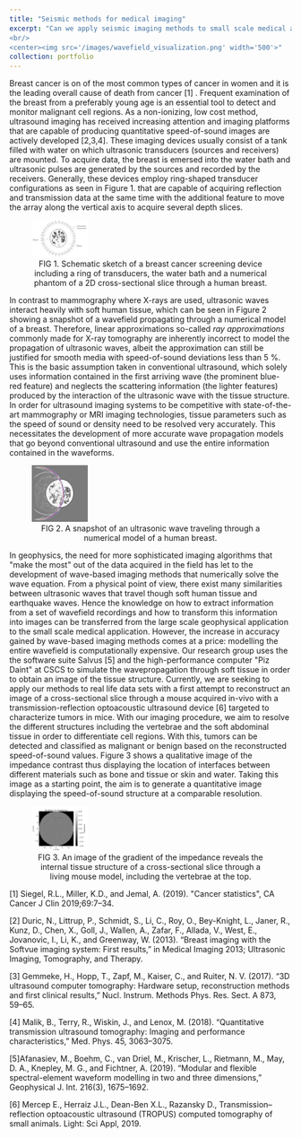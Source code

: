 ```yaml
---
title: "Seismic methods for medical imaging"
excerpt: "Can we apply seismic imaging methods to small scale medical applications?<br/>
<br/>
<center><img src='/images/wavefield_visualization.png' width='500'>"
collection: portfolio
---
```


Breast cancer is on of the most common types of cancer in women and it is the leading overall cause of death from cancer [1] . Frequent examination of the breast from a preferably young age is an essential tool to detect and monitor malignant cell regions. As a non-ionizing, low cost method, ultrasound imaging has received increasing attention and imaging platforms that are capable of producing quantitative speed-of-sound images are actively developed [2,3,4]. These imaging devices usually consist of a tank filled with water on which ultrasonic transducers (sources and receivers) are mounted. To acquire data, the breast is emersed into the water bath and ultrasonic pulses are generated by the sources and recorded by the receivers. Generally, these devices employ ring-shaped transducer configurations as seen in Figure 1. that are capable of acquiring reflection and transmission data at the same time with the additional feature to move the array along the vertical axis to acquire several depth slices. 

<figure>
<img src='/images/usct_device_sketch_white.png' width='100' alt="usct_device">
<figcaption align = "center">FIG 1. Schematic sketch of a breast cancer screening device including a ring of transducers, the water bath and a numerical phantom of a 2D cross-sectional slice through a human breast.</figcaption>
</figure>

In contrast to mammography where X-rays are used, ultrasonic waves interact heavily with soft human tissue, which can be seen in Figure 2 showing a snapshot of a wavefield propagating through a numerical model of a breast. Therefore, linear approximations so-called _ray approximations_ commonly made for X-ray tomography are inherently incorrect to model the propagation of ultrasonic waves, albeit the approximation can still be justified for smooth media with speed-of-sound deviations less than 5 %. This is the basic assumption taken in conventional ultrasound, which solely uses information contained in the first arriving wave (the prominent blue-red feature) and neglects the scattering information (the lighter features) produced by the interaction of the ultrasonic wave with the tissue structure. In order for ultrasound imaging systems to be competitive with state-of-the-art mammography or MRI imaging technologies, tissue parameters such as the speed of sound or density need to be resolved very accurately. This necessitates the development of more accurate wave propagation models that go beyond conventional ultrasound and use the entire information contained in the waveforms. 
<!-- ![[/images/wavefield_visualization.png|500]] -->

<figure>
<img src='/images/wavefield_visualization.png' width='100'>
<figcaption align = "center">FIG 2. A snapshot of an ultrasonic wave traveling through a numerical model of a human breast.</figcaption>
</figure>

In geophysics, the need for more sophisticated imaging algorithms that "make the most" out of the data acquired in the field has let to the development of wave-based imaging methods that numerically solve the wave equation. From a physical point of view, there exist many similarities between ultrasonic waves that travel though soft human tissue and earthquake waves. Hence the knowledge on how to extract information from a set of wavefield recordings and how to transform this information into images can be transferred from the large scale geophysical application to the small scale medical application. However, the increase in accuracy gained by wave-based imaging methods comes at a price: modelling the entire wavefield is computationally expensive. Our research group uses the the software suite Salvus [5] and the high-performance computer "Piz Daint" at CSCS to simulate the wavepropagation through soft tissue in order to obtain an image of the tissue structure. 
Currently, we are seeking to apply our methods to real life data sets with a first attempt to reconstruct an image of a cross-sectional slice through a mouse acquired in-vivo with a transmission-reflection optoacoustic ultrasound device [6] targeted to characterize tumors in mice. With our imaging procedure, we aim to resolve the different structures including the vertebrae and the soft abdominal tissue in order to differentiate cell regions. With this, tumors can be detected and classified as malignant or benign based on the reconstructed speed-of-sound values. Figure 3 shows a qualitative image of the impedance contrast thus displaying the location of interfaces between different materials such as bone and tissue or skin and water. Taking this image as a starting point, the aim is to generate a quantitative image displaying the speed-of-sound structure at a comparable resolution.  
<!-- ![[/images/Gradient_impedance_muteNoise_tensororder4_smallcbar.png|500]]-->

<figure>
<img src='/images/Gradient_impedance_muteNoise_tensororder4_smallcbar.png' width='100'>
<figcaption align = "center">FIG 3. An image of the gradient of the impedance reveals the internal tissue structure of a cross-sectional slice through a living mouse model, including the vertebrae at the top.</figcaption>
</figure>



[1] Siegel, R.L., Miller, K.D., and Jemal, A. (2019). "Cancer statistics", CA Cancer J Clin 2019;69:7–34.

[2] Duric, N., Littrup, P., Schmidt, S., Li, C., Roy, O., Bey-Knight, L., Janer, R., Kunz, D., Chen, X., Goll, J., Wallen, A., Zafar, F., Allada, V., West, E., Jovanovic, I., Li, K., and Greenway, W. (2013). “Breast imaging with the Softvue imaging system: First results,” in Medical Imaging 2013; Ultrasonic Imaging, Tomography, and Therapy.

[3] Gemmeke, H., Hopp, T., Zapf, M., Kaiser, C., and Ruiter, N. V. (2017). “3D ultrasound computer tomography: Hardware setup, reconstruction methods and first clinical results,” Nucl. Instrum. Methods Phys. Res. Sect. A 873, 59–65.

[4] Malik, B., Terry, R., Wiskin, J., and Lenox, M. (2018). “Quantitative transmission ultrasound tomography: Imaging and performance characteristics,” Med. Phys. 45, 3063–3075.

[5]Afanasiev, M., Boehm, C., van Driel, M., Krischer, L., Rietmann, M., May, D. A., Knepley, M. G., and Fichtner, A. (2019). “Modular and flexible spectral-element waveform modelling in two and three dimensions,” Geophysical J. Int. 216(3), 1675–1692.

[6] Mercep E., Herraiz J.L., Dean-Ben X.L., Razansky D., Transmission–reflection optoacoustic ultrasound (TROPUS) computed tomography of small animals. Light: Sci Appl, 2019.